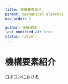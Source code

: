 ```yaml
---
title: 機構要素紹介
parent: mechanical elements
nav_order: 2

author: 後藤波瑠
last_modified_at: true
status: notyet
---
```


# **機構要素紹介**
ロボコンにおける